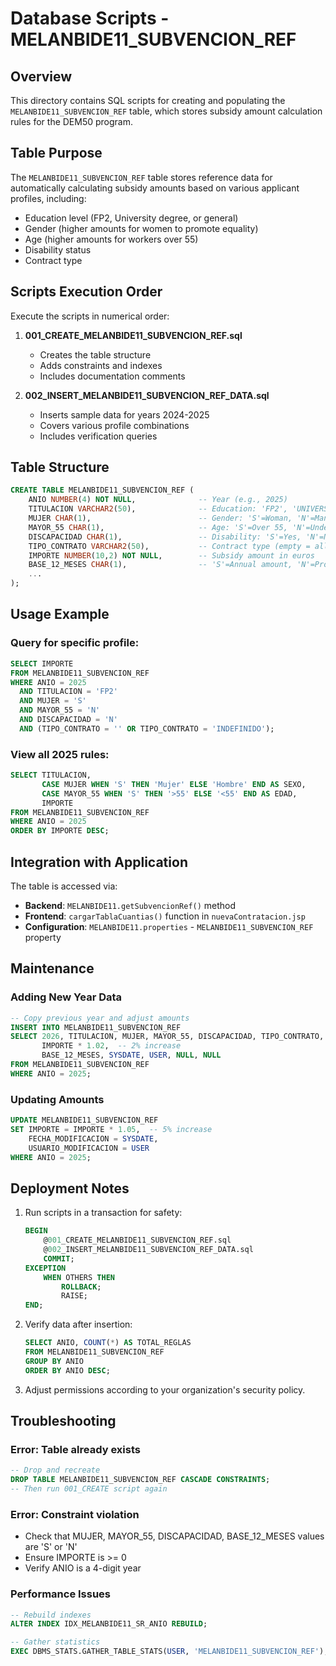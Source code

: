 # Database Scripts - MELANBIDE11_SUBVENCION_REF

## Overview

This directory contains SQL scripts for creating and populating the `MELANBIDE11_SUBVENCION_REF` table, which stores subsidy amount calculation rules for the DEM50 program.

## Table Purpose

The `MELANBIDE11_SUBVENCION_REF` table stores reference data for automatically calculating subsidy amounts based on various applicant profiles, including:
- Education level (FP2, University degree, or general)
- Gender (higher amounts for women to promote equality)
- Age (higher amounts for workers over 55)
- Disability status
- Contract type

## Scripts Execution Order

Execute the scripts in numerical order:

1. **001_CREATE_MELANBIDE11_SUBVENCION_REF.sql**
   - Creates the table structure
   - Adds constraints and indexes
   - Includes documentation comments

2. **002_INSERT_MELANBIDE11_SUBVENCION_REF_DATA.sql**
   - Inserts sample data for years 2024-2025
   - Covers various profile combinations
   - Includes verification queries

## Table Structure

```sql
CREATE TABLE MELANBIDE11_SUBVENCION_REF (
    ANIO NUMBER(4) NOT NULL,              -- Year (e.g., 2025)
    TITULACION VARCHAR2(50),              -- Education: 'FP2', 'UNIVERSIDAD', or empty
    MUJER CHAR(1),                        -- Gender: 'S'=Woman, 'N'=Man
    MAYOR_55 CHAR(1),                     -- Age: 'S'=Over 55, 'N'=Under 55
    DISCAPACIDAD CHAR(1),                 -- Disability: 'S'=Yes, 'N'=No
    TIPO_CONTRATO VARCHAR2(50),           -- Contract type (empty = all types)
    IMPORTE NUMBER(10,2) NOT NULL,        -- Subsidy amount in euros
    BASE_12_MESES CHAR(1),                -- 'S'=Annual amount, 'N'=Prorated
    ...
);
```

## Usage Example

### Query for specific profile:
```sql
SELECT IMPORTE
FROM MELANBIDE11_SUBVENCION_REF
WHERE ANIO = 2025
  AND TITULACION = 'FP2'
  AND MUJER = 'S'
  AND MAYOR_55 = 'N'
  AND DISCAPACIDAD = 'N'
  AND (TIPO_CONTRATO = '' OR TIPO_CONTRATO = 'INDEFINIDO');
```

### View all 2025 rules:
```sql
SELECT TITULACION,
       CASE MUJER WHEN 'S' THEN 'Mujer' ELSE 'Hombre' END AS SEXO,
       CASE MAYOR_55 WHEN 'S' THEN '>55' ELSE '<55' END AS EDAD,
       IMPORTE
FROM MELANBIDE11_SUBVENCION_REF
WHERE ANIO = 2025
ORDER BY IMPORTE DESC;
```

## Integration with Application

The table is accessed via:
- **Backend**: `MELANBIDE11.getSubvencionRef()` method
- **Frontend**: `cargarTablaCuantias()` function in `nuevaContratacion.jsp`
- **Configuration**: `MELANBIDE11.properties` - `MELANBIDE11_SUBVENCION_REF` property

## Maintenance

### Adding New Year Data
```sql
-- Copy previous year and adjust amounts
INSERT INTO MELANBIDE11_SUBVENCION_REF 
SELECT 2026, TITULACION, MUJER, MAYOR_55, DISCAPACIDAD, TIPO_CONTRATO,
       IMPORTE * 1.02,  -- 2% increase
       BASE_12_MESES, SYSDATE, USER, NULL, NULL
FROM MELANBIDE11_SUBVENCION_REF
WHERE ANIO = 2025;
```

### Updating Amounts
```sql
UPDATE MELANBIDE11_SUBVENCION_REF
SET IMPORTE = IMPORTE * 1.05,  -- 5% increase
    FECHA_MODIFICACION = SYSDATE,
    USUARIO_MODIFICACION = USER
WHERE ANIO = 2025;
```

## Deployment Notes

1. Run scripts in a transaction for safety:
   ```sql
   BEGIN
       @001_CREATE_MELANBIDE11_SUBVENCION_REF.sql
       @002_INSERT_MELANBIDE11_SUBVENCION_REF_DATA.sql
       COMMIT;
   EXCEPTION
       WHEN OTHERS THEN
           ROLLBACK;
           RAISE;
   END;
   ```

2. Verify data after insertion:
   ```sql
   SELECT ANIO, COUNT(*) AS TOTAL_REGLAS
   FROM MELANBIDE11_SUBVENCION_REF
   GROUP BY ANIO
   ORDER BY ANIO DESC;
   ```

3. Adjust permissions according to your organization's security policy.

## Troubleshooting

### Error: Table already exists
```sql
-- Drop and recreate
DROP TABLE MELANBIDE11_SUBVENCION_REF CASCADE CONSTRAINTS;
-- Then run 001_CREATE script again
```

### Error: Constraint violation
- Check that MUJER, MAYOR_55, DISCAPACIDAD, BASE_12_MESES values are 'S' or 'N'
- Ensure IMPORTE is >= 0
- Verify ANIO is a 4-digit year

### Performance Issues
```sql
-- Rebuild indexes
ALTER INDEX IDX_MELANBIDE11_SR_ANIO REBUILD;

-- Gather statistics
EXEC DBMS_STATS.GATHER_TABLE_STATS(USER, 'MELANBIDE11_SUBVENCION_REF');
```
